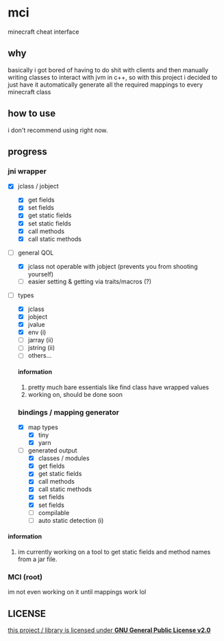 # mci
minecraft cheat interface

## why

basically i got bored of having to do shit with clients and then manually writing classes to interact with jvm in c++,
so with this project i decided to just have it automatically generate all the required mappings to every minecraft class

## how to use
i don't recommend using right now.

## progress 
### jni wrapper
- [x] jclass / jobject
  - [x] get fields
  - [x] set fields
  - [x] get static fields
  - [x] set static fields
  - [x] call methods
  - [x] call static methods
- [ ] general QOL
  - [x] jclass not operable with jobject (prevents you from shooting yourself)
  - [ ] easier setting & getting via traits/macros (?)
- [ ] types
  - [x] jclass
  - [x] jobject
  - [x] jvalue
  - [x] env (i)
  - [ ] jarray (ii)
  - [ ] jstring (ii)
  - [ ] others...
  #### information
  1. pretty much bare essentials like find class have wrapped values
  2. working on, should be done soon
  
  ### bindings / mapping generator
  - [x] map types
    - [x] tiny
    - [x] yarn
  - [ ] generated output
    - [x] classes / modules
    - [x] get fields
    - [x] get static fields
    - [x] call methods
    - [x] call static methods
    - [x] set fields
    - [x] set fields
    - [ ] compilable 
    - [ ] auto static detection (i)
 #### information
 1. im currently working on a tool to get static fields and method names from a jar file.
 ### MCI (root)
 im not even working on it until mappings work lol


## LICENSE
[this project / library is licensed under **GNU General Public License v2.0**](https://github.com/pozm/mci/blob/master/LICENSE)
